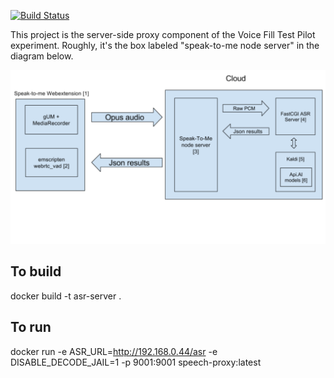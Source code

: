 [![Build Status](https://travis-ci.org/mozilla/speech-proxy.svg?branch=master)](https://travis-ci.org/mozilla/speech-proxy)

This project is the server-side proxy component of the Voice Fill Test Pilot
experiment.  Roughly, it's the box labeled "speak-to-me node server" in the
diagram below.

![Rough diagram](/docs/images/servers.png)

## To build
docker build -t asr-server .

## To run
docker run -e ASR_URL=http://192.168.0.44/asr -e DISABLE_DECODE_JAIL=1  -p 9001:9001 speech-proxy:latest
